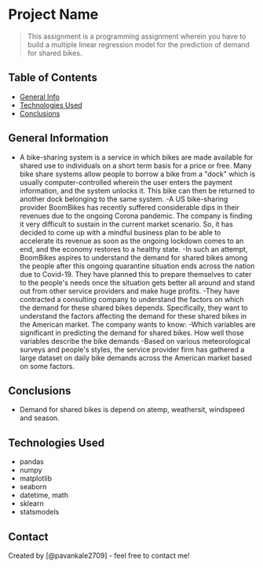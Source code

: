 # Project Name
> This assignment is a programming assignment wherein you have to build a multiple linear regression model for the prediction of demand for shared bikes. 


## Table of Contents
* [General Info](#general-information)
* [Technologies Used](#technologies-used)
* [Conclusions](#conclusions)

<!-- You can include any other section that is pertinent to your problem -->

## General Information
- A bike-sharing system is a service in which bikes are made available for shared use to individuals on a short term basis for a price or free. Many bike share systems allow people to borrow a bike from a "dock" which is usually computer-controlled wherein the user enters the payment information, and the system unlocks it. This bike can then be returned to another dock belonging to the same system.
-A US bike-sharing provider BoomBikes has recently suffered considerable dips in their revenues due to the ongoing Corona pandemic. The company is finding it very difficult to sustain in the current market scenario. So, it has decided to come up with a mindful business plan to be able to accelerate its revenue as soon as the ongoing lockdown comes to an end, and the economy restores to a healthy state. 
-In such an attempt, BoomBikes aspires to understand the demand for shared bikes among the people after this ongoing quarantine situation ends across the nation due to Covid-19. They have planned this to prepare themselves to cater to the people's needs once the situation gets better all around and stand out from other service providers and make huge profits.
-They have contracted a consulting company to understand the factors on which the demand for these shared bikes depends. Specifically, they want to understand the factors affecting the demand for these shared bikes in the American market. The company wants to know:
-Which variables are significant in predicting the demand for shared bikes.
How well those variables describe the bike demands
-Based on various meteorological surveys and people's styles, the service provider firm has gathered a large dataset on daily bike demands across the American market based on some factors. 

<!-- You don't have to answer all the questions - just the ones relevant to your project. -->

## Conclusions
- Demand for shared bikes is depend on atemp, weathersit, windspeed and season. 

<!-- You don't have to answer all the questions - just the ones relevant to your project. -->


## Technologies Used
- pandas
- numpy
- matplotlib
- seaborn
- datetime, math
- sklearn 
- statsmodels

<!-- As the libraries versions keep on changing, it is recommended to mention the version of library used in this project -->


## Contact
Created by [@pavankale2709] - feel free to contact me!


<!-- Optional -->
<!-- ## License -->
<!-- This project is open source and available under the [... License](). -->

<!-- You don't have to include all sections - just the one's relevant to your project -->